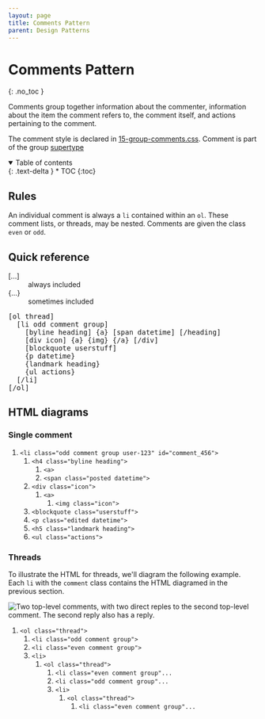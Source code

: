 ```yaml
---
layout: page
title: Comments Pattern
parent: Design Patterns
---
```

# Comments Pattern
{: .no_toc }

Comments group together information about the commenter, information about the item the comment refers to, the comment itself, and actions pertaining to the comment.

The comment style is declared in [15-group-comments.css](https://github.com/otwcode/otwarchive/blob/master/public/stylesheets/site/2.0/15-group-comments.css). Comment is part of the group [supertype](../classes-taxonomy#supertypes)

<details open markdown="block">
  <summary>
    Table of contents
  </summary>
  {: .text-delta }
* TOC
{:toc}
</details>

## Rules

An individual comment is always a `li` contained within an `ol`. These comment lists, or threads, may be nested. Comments are given the class `even` or `odd`.

## Quick reference

<dl class="key"><dt>[...]</dt><dd>always included</dd>
<dt>{...}</dt><dd>sometimes included</dd></dl>

<pre>
[ol thread]
  [li odd comment group]
    [byline heading] {a} [span datetime] [/heading]
    [div icon] {a} {img} {/a} [/div]
    [blockquote userstuff]
    {p datetime}
    {landmark heading}
    {ul actions}
  [/li]
[/ol]
</pre>

## HTML diagrams

### Single comment

<div class="diagram">
  <ol>
    <li><code>&lt;li class="odd comment group user-123" id="comment_456"&gt;</code>
      <ol>
        <li><code>&lt;h4 class="byline heading"&gt;</code>
          <ol>
            <li><code>&lt;a&gt;</code></li>
            <li><code>&lt;span class="posted datetime"&gt;</code></li>
          </ol>
        </li>
        <li><code>&lt;div class="icon"&gt;</code>
          <ol>
            <li><code>&lt;a&gt;</code>
              <ol>
                <li><code>&lt;img class="icon"&gt;</code></li>
              </ol>
            </li>
          </ol>
        </li>
        <li><code>&lt;blockquote class="userstuff"&gt;</code></li>
        <li><code>&lt;p class="edited datetime"&gt;</code></li>
        <li><code>&lt;h5 class="landmark heading"&gt;</code></li>
        <li><code>&lt;ul class="actions"&gt;</code></li>
      </ol>
    </li>
  </ol>
</div>

### Threads

To illustrate the HTML for threads, we'll diagram the following example. Each `li` with the `comment` class contains the HTML diagramed in the previous section.

![Two top-level comments, with two direct reples to the second top-level comment. The second reply also has a reply.](/images/comment_thread_for_diagram.png)

<div class="diagram">
  <ol>
    <li><code>&lt;ol class="thread"&gt;</code>
      <ol>
        <li><code>&lt;li class="odd comment group"&gt;</code></li>
        <li><code>&lt;li class="even comment group"&gt;</code></li>
        <li><code>&lt;li&gt;</code>
          <ol>
            <li><code>&lt;ol class="thread"&gt;</code>
              <ol>
                <li><code>&lt;li class="even comment group"...</code></li>
                <li><code>&lt;li class="odd comment group"...</code></li>
                <li><code>&lt;li&gt;</code>
                  <ol>
                    <li><code>&lt;ol class="thread"&gt;</code>
                      <ol>
                        <li><code>&lt;li class="even comment group"...</code></li>
                      </ol>
                    </li>
                  </ol>
                </li>
              </ol>
            </li>
          </ol>        
        </li>
      </ol>
    </li>
  </ol>
</div>
